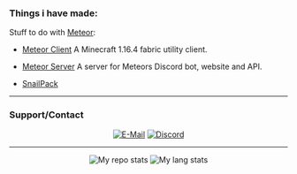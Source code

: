 ### **Things i have made:**

Stuff to do with [Meteor](https://github.com/MeteorDevelopment):
- [Meteor Client](https://github.com/MeteorDevelopment/meteor-client) A Minecraft 1.16.4 fabric utility client.
- [Meteor Server](https://github.com/MeteorDevelopment/meteor-server) A server for Meteors Discord bot, website and API.

- [SnailPack](https://github.com/seasnail8169/SnailPack)
-----

### **Support/Contact**
<p align="center">
<a href="mailto:snailcorp@gmail.com"><img alt="E-Mail" src="https://img.shields.io/badge/Email-snailcorp@gmail.com-blue?style=flat-square&logo=gmail"></a>
<a href="https://discord.com/invite/Pta3APY"><img alt="Discord" src="https://img.shields.io/badge/Discord-seasnail's shell-blue?style=flat-square&logo=discord"></a>
</p>

-----

<p align="center">
<img alt="My repo stats" src="https://github-readme-stats.vercel.app/api?username=seasnail8169&show_icons=true&theme=radical">
<img alt="My lang stats" src="https://github-readme-stats.vercel.app/api/top-langs/?username=seasnail8169&theme=radical" />
</p>

